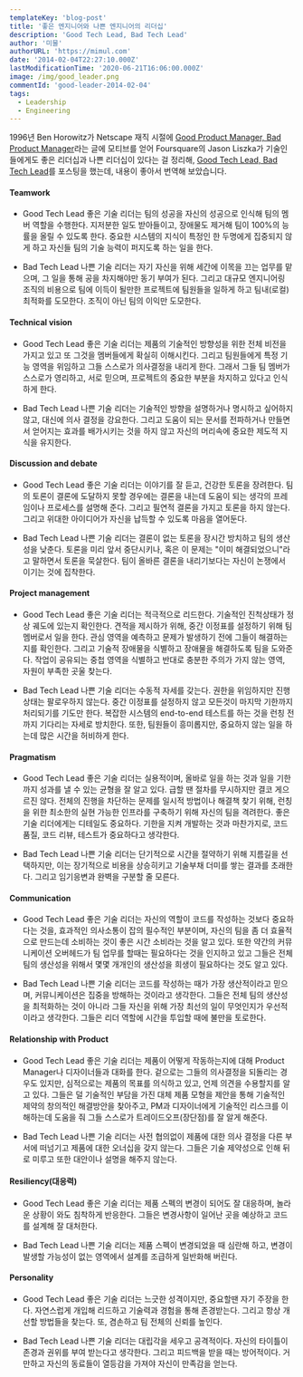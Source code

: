 ```yaml
---
templateKey: 'blog-post'
title: '좋은 엔지니어와 나쁜 엔지니어의 리더십'
description: 'Good Tech Lead, Bad Tech Lead'
author: '미물'
authorURL: 'https://mimul.com'
date: '2014-02-04T22:27:10.000Z'
lastModificationTime: '2020-06-21T16:06:00.000Z'
image: /img/good_leader.png
commentId: 'good-leader-2014-02-04'
tags:
  - Leadership
  - Engineering
---
```


1996년 Ben Horowitz가 Netscape 재직 시절에 [Good Product Manager, Bad Product Manager](https://a16z.com/2012/06/15/good-product-managerbad-product-manager/)라는 글에 모티브를 얻어 Foursquare의 Jason Liszka가 기술인들에게도 좋은 리더십과 나쁜 리더십이 있다는 걸 정리해, [Good Tech Lead, Bad Tech Lead](https://medium.com/foursquare-direct/good-tech-lead-bad-tech-lead-8cb6db72a9b7)를 포스팅을 했는데, 내용이 좋아서 번역해 보았습니다.

#### Teamwork

- Good Tech Lead
좋은 기술 리더는 팀의 성공을 자신의 성공으로 인식해 팀의 멤버 역할을 수행한다. 지저분한 일도 받아들이고, 장애물도 제거해 팀이 100%의 능률을 올릴 수 있도록 한다. 중요한 시스템의 지식이 특정인 한 두명에게 집중되지 않게 하고 자신들 팀의 기술 능력이 퍼지도록 하는 일을 한다.

- Bad Tech Lead
나쁜 기술 리더는 자기 자신을 위해 세간에 이목을 끄는 업무를 맡으며, 그 일을 통해 공을 차지해야만 동기 부여가 된다. 그리고 대규모 엔지니어링 조직의 비용으로 팀에 이득이 될만한 프로젝트에 팀원들을 일하게 하고 팀내(로컬) 최적화를 도모한다. 조직이 아닌 팀의 이익만 도모한다.

#### Technical vision

- Good Tech Lead
좋은 기술 리더는 제품의 기술적인 방향성을 위한 전체 비전을 가지고 있고 또 그것을 멤버들에게 확실히 이해시킨다. 그리고 팀원들에게 특정 기능 영역을 위임하고 그들 스스로가 의사결정을 내리게 한다. 그래서 그들 팀 멤버가 스스로가 영리하고, 서로 믿으며, 프로젝트의 중요한 부분을 차지하고 있다고 인식하게 한다.

- Bad Tech Lead
나쁜 기술 리더는 기술적인 방향을 설명하거나 명시하고 싶어하지 않고, 대신에 의사 결정을 강요한다. 그리고 도움이 되는 문서를 전파하거나 만들면서 얻어지는 효과를 배가시키는 것을 하지 않고 자신의 머리속에 중요한 제도적 지식을 유지한다.

#### Discussion and debate

- Good Tech Lead
좋은 기술 리더는 이야기를 잘 듣고, 건강한 토론을 장려한다. 팀의 토론이 결론에 도달하지 못할 경우에는 결론을 내는데 도움이 되는 생각의 프레임이나 프로세스를 설명해 준다. 그리고 필연적 결론을 가지고 토론을 하지 않는다. 그리고 위대한 아이디어가 자신을 납득할 수 있도록 마음을 열어둔다.

- Bad Tech Lead
나쁜 기술 리더는 결론이 없는 토론을 장시간 방치하고 팀의 생산성을 낮춘다. 토론을 미리 앞서 중단시키나, 혹은 이 문제는 "이미 해결되었으니"라고 말하면서 토론을 묵살한다. 팀이 올바른 결론을 내리기보다는 자신이 논쟁에서 이기는 것에 집착한다.

#### Project management

- Good Tech Lead
좋은 기술 리더는 적극적으로 리드한다. 기술적인 진척상태가 정상 궤도에 있는지 확인한다. 견적을 제시하가 위해, 중간 이정표를 설정하기 위해 팀 멤버로서 일을 한다. 관심 영역을 예측하고 문제가 발생하기 전에 그들이 해결하는 지를 확인한다. 그리고 기술적 장애물을 식별하고 장애물을 해결하도록 팀을 도와준다. 작업이 공유되는 중첩 영역을 식별하고 반대로 충분한 주의가 가지 않는 영역, 자원이 부족한 곳울 찾는다.

- Bad Tech Lead
나쁜 기술 리더는 수동적 자세를 갖는다. 권한을 위임하지만 진행 상태는 팔로우하지 않는다. 중간 이정표를 설정하지 않고 모든것이 마지막 기한까지 처리되기를 기도만 한다. 복잡한 시스템의 end-to-end 테스트를 하는 것을 런칭 전까지 기다리는 자세로 방치한다. 또한, 팀원들이 흥미롭지만, 중요하지 않는 일을 하는데 많은 시간을 허비하게 한다.

#### Pragmatism

- Good Tech Lead
좋은 기술 리더는 실용적이며, 올바로 일을 하는 것과 일을 기한까지 성과를 낼 수 있는 균형을 잘 알고 있다. 급할 땐 절차를 무시하지만 결코 게으르진 않다. 전체의 진행을 차단하는 문제를 일시적 방법이나 해결책 찾기 위해, 런칭을 위한 최소한의 실현 가능한 인프라를 구축하기 위해 자신의 팀을 격려한다. 좋은 기술 리더에게는 디테일도 중요하다. 기한을 지켜 개발하는 것과 마찬가지로, 코드 품질, 코드 리뷰, 테스트가 중요하다고 생각한다.

- Bad Tech Lead
나쁜 기술 리더는 단기적으로 시간을 절약하기 위해 지름길을 선택하지만, 이는 장기적으로 비용을 상승히키고 기술부채 더미를 쌓는 결과를 초래한다. 그리고 임기응변과 완벽을 구분할 줄 모른다.

#### Communication

- Good Tech Lead
좋은 기술 리더는 자신의 역할이 코드를 작성하는 것보다 중요하다는 것을, 효과적인 의사소통이 잡의 필수적인 부분이며, 자신의 팀을 좀 더 효율적으로 만드는데 소비하는 것이 좋은 시간 소비라는 것을 알고 있다. 또한 약간의 커뮤니케이션 오버헤드가 팀 업무를 할때는 필요하다는 것을 인지하고 있고 그들은 전체 팀의 생산성을 위해서 몇몇 개개인의 생산성을 희생이 필요하다는 것도 알고 있다.

- Bad Tech Lead
나쁜 기술 리더는 코드를 작성하는 때가 가장 생산적이라고 믿으며, 커뮤니케이션은 집중을 방해하는 것이라고 생각한다. 그들은 전체 팀의 생산성을 최적화하는 것이 아니라 그들 자신을 위해 가장 최선의 일이 무엇인지가 우선적이라고 생각한다. 그들은 리더 역할에 시간을 투입할 때에 불만을 토로한다.

#### Relationship with Product

- Good Tech Lead
좋은 기술 리더는 제품이 어떻게 작동하는지에 대해 Product Manager나 디자이너들과 대화를 한다. 겉으로는 그들의 의사결정을 되돌리는 경우도 있지만, 심적으로는 제품의 목표를 의식하고 있고, 언제 의견을 수용할지를 알고 있다. 그들은 덜 기술적인 부담을 가진 대체 제품 모형을 제안을 통해 기술적인 제약의 창의적인 해결방안을 찾아주고, PM과 디자이너에게 기술적인 리스크를 이해하는데 도움을 줘 그들 스스로가 트레이드오프(장단점)를 잘 알게 해준다.

- Bad Tech Lead
나쁜 기술 리더는 사전 협의없이 제품에 대한 의사 결정을 다른 부서에 떠넘기고 제품에 대한 오너십을 갖지 않는다. 그들은 기술 제약성으로 인해 뒤로 미루고 또한 대안이나 설명을 해주지 않는다.

#### Resiliency(대응력)

- Good Tech Lead
좋은 기술 리더는 제품 스펙의 변경이 되어도 잘 대응하며, 놀라운 상황이 와도 침착하게 반응한다. 그들은 변경사항이 일어난 곳을 예상하고 코드를 설계해 잘 대처한다.

- Bad Tech Lead
나쁜 기술 리더는 제품 스펙이 변경되었을 때 심란해 하고, 변경이 발생할 가능성이 없는 영역에서 설계를 조급하게 일반화해 버린다.

#### Personality

- Good Tech Lead
좋은 기술 리더는 느긋한 성격이지만, 중요할땐 자기 주장을 한다. 자연스럽게 개입해 리드하고 기술력과 경험을 통해 존경받는다. 그리고 항상 개선할 방법들을 찾는다. 또, 겸손하고 팀 전체의 신뢰를 높인다.

- Bad Tech Lead
나쁜 기술 리더는 대립각을 세우고 공격적이다. 자신의 타이틀이 존경과 권위를 부여 받는다고 생각한다. 그리고 피드백을 받을 때는 방어적이다. 거만하고 자신의 동료들이 열등감을 가져야 자신이 만족감을 얻는다.
